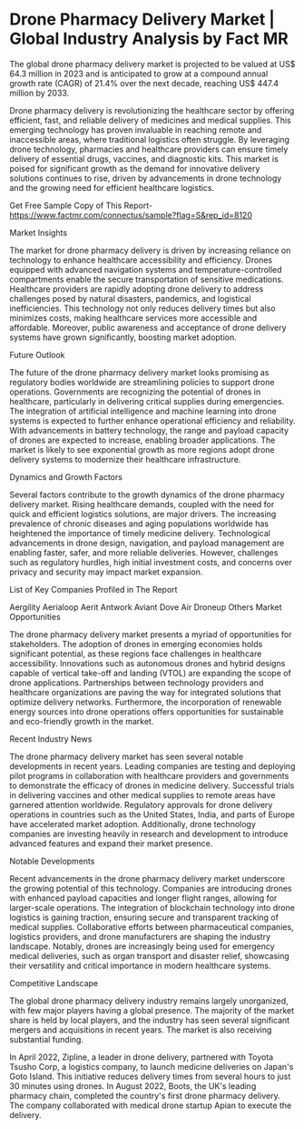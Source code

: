 # Drone Pharmacy Delivery Market | Global Industry Analysis by Fact MR
The global drone pharmacy delivery market is projected to be valued at US$ 64.3 million in 2023 and is anticipated to grow at a compound annual growth rate (CAGR) of 21.4% over the next decade, reaching US$ 447.4 million by 2033.

Drone pharmacy delivery is revolutionizing the healthcare sector by offering efficient, fast, and reliable delivery of medicines and medical supplies. This emerging technology has proven invaluable in reaching remote and inaccessible areas, where traditional logistics often struggle. By leveraging drone technology, pharmacies and healthcare providers can ensure timely delivery of essential drugs, vaccines, and diagnostic kits. This market is poised for significant growth as the demand for innovative delivery solutions continues to rise, driven by advancements in drone technology and the growing need for efficient healthcare logistics.

Get Free Sample Copy of This Report-https://www.factmr.com/connectus/sample?flag=S&rep_id=8120

Market Insights

The market for drone pharmacy delivery is driven by increasing reliance on technology to enhance healthcare accessibility and efficiency. Drones equipped with advanced navigation systems and temperature-controlled compartments enable the secure transportation of sensitive medications. Healthcare providers are rapidly adopting drone delivery to address challenges posed by natural disasters, pandemics, and logistical inefficiencies. This technology not only reduces delivery times but also minimizes costs, making healthcare services more accessible and affordable. Moreover, public awareness and acceptance of drone delivery systems have grown significantly, boosting market adoption.

Future Outlook

The future of the drone pharmacy delivery market looks promising as regulatory bodies worldwide are streamlining policies to support drone operations. Governments are recognizing the potential of drones in healthcare, particularly in delivering critical supplies during emergencies. The integration of artificial intelligence and machine learning into drone systems is expected to further enhance operational efficiency and reliability. With advancements in battery technology, the range and payload capacity of drones are expected to increase, enabling broader applications. The market is likely to see exponential growth as more regions adopt drone delivery systems to modernize their healthcare infrastructure.

Dynamics and Growth Factors

Several factors contribute to the growth dynamics of the drone pharmacy delivery market. Rising healthcare demands, coupled with the need for quick and efficient logistics solutions, are major drivers. The increasing prevalence of chronic diseases and aging populations worldwide has heightened the importance of timely medicine delivery. Technological advancements in drone design, navigation, and payload management are enabling faster, safer, and more reliable deliveries. However, challenges such as regulatory hurdles, high initial investment costs, and concerns over privacy and security may impact market expansion.

List of Key Companies Profiled in The Report

Aergility
Aerialoop
Aerit
Antwork
Aviant
Dove Air
Droneup
Others
Market Opportunities

The drone pharmacy delivery market presents a myriad of opportunities for stakeholders. The adoption of drones in emerging economies holds significant potential, as these regions face challenges in healthcare accessibility. Innovations such as autonomous drones and hybrid designs capable of vertical take-off and landing (VTOL) are expanding the scope of drone applications. Partnerships between technology providers and healthcare organizations are paving the way for integrated solutions that optimize delivery networks. Furthermore, the incorporation of renewable energy sources into drone operations offers opportunities for sustainable and eco-friendly growth in the market.

Recent Industry News

The drone pharmacy delivery market has seen several notable developments in recent years. Leading companies are testing and deploying pilot programs in collaboration with healthcare providers and governments to demonstrate the efficacy of drones in medicine delivery. Successful trials in delivering vaccines and other medical supplies to remote areas have garnered attention worldwide. Regulatory approvals for drone delivery operations in countries such as the United States, India, and parts of Europe have accelerated market adoption. Additionally, drone technology companies are investing heavily in research and development to introduce advanced features and expand their market presence.

Notable Developments

Recent advancements in the drone pharmacy delivery market underscore the growing potential of this technology. Companies are introducing drones with enhanced payload capacities and longer flight ranges, allowing for larger-scale operations. The integration of blockchain technology into drone logistics is gaining traction, ensuring secure and transparent tracking of medical supplies. Collaborative efforts between pharmaceutical companies, logistics providers, and drone manufacturers are shaping the industry landscape. Notably, drones are increasingly being used for emergency medical deliveries, such as organ transport and disaster relief, showcasing their versatility and critical importance in modern healthcare systems.

Competitive Landscape

The global drone pharmacy delivery industry remains largely unorganized, with few major players having a global presence. The majority of the market share is held by local players, and the industry has seen several significant mergers and acquisitions in recent years. The market is also receiving substantial funding.

In April 2022, Zipline, a leader in drone delivery, partnered with Toyota Tsusho Corp, a logistics company, to launch medicine deliveries on Japan's Goto Island. This initiative reduces delivery times from several hours to just 30 minutes using drones.
In August 2022, Boots, the UK's leading pharmacy chain, completed the country's first drone pharmacy delivery. The company collaborated with medical drone startup Apian to execute the delivery.
